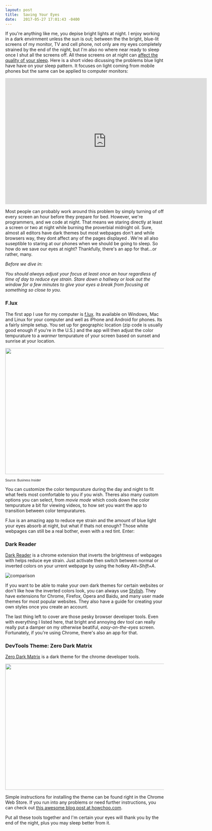 ```yaml
---
layout: post
title:  Saving Your Eyes
date:   2017-05-27 17:01:43 -0400
---
```



If you're anything like me, you depise bright lights at night.  I enjoy working in a dark envirnment unless the sun is out; between the the bright, blue-lit screens of my monitor, TV and cell phone, not only are my eyes completely strained by the end of the night, but I'm also no where near ready to sleep once I shut all the screens off.  All these screens on at night can [affect the quality of your sleep](http://www.health.harvard.edu/staying-healthy/blue-light-has-a-dark-side).  Here is a short video dicussing the problems blue light have have on your sleep pattern.  It focuses on light coming from mobile phones but the same can be applied to computer monitors:

<iframe width="640" height="400" src="https://www.youtube.com/embed/_1V0rDSTC9I" frameborder="0" allowfullscreen></iframe>

Most people can probably work around this problem by simply turning of off every screen an hour before they prepare for bed.  However, we're programmers, and we code at night.  That means we staring directly at least a screen or two at night while burning the proverbial midnight oil.  Sure, almost all editors have dark themes but most webpages don't and while browsers way, they dont affect any of the pages displayed .  We're all also suseptible to staring at our phones when we should be going to sleep.  So how do we save our eyes at night?  Thankfully, there's an app for that...or rather, many.

_Before we dive in:_ 

_You should always adjust your focus at least once an hour regardless of time of day to reduce eye strain. Stare down a hallway or look out the window for a few minutes to give your eyes a break from focusing at something so close to you._

### F.lux

The first app I use for my computer is [f.lux](https://justgetflux.com/).  Its available on Windows, Mac and Linux for your computer and well as iPhone and Android for phones.  Its a fairly simple setup.  You set up for geographic location (zip code is usually good enough if you're in the U.S.) and the app will then adjust the color tempurature to a _warmer_ tempurature of your screen based on sunset and sunrise at your location.

<img src="https://static4.businessinsider.com/image/5630c4d9dd089559228b45c6-1200-600/flux-side-by-side.jpg" height="400" width="640">

<sub><sup>Source: Business Insider</sup></sub>

You can customize the color tempurature during the day and night to fit what feels most comfortable to you if you wish.  Theres also many custom options you can select, from _movie mode_ which cools down the color tempurature a bit for viewing videos, to how set you want the app to transition between color tempuratures.

F.lux is an amazing app to reduce eye strain and the amount of blue light your eyes absorb at night, but what if thats not enough?  Those white webpages can still be a real bother, even with a red tint. Enter:

### Dark Reader

[Dark Reader](https://chrome.google.com/webstore/detail/dark-reader/eimadpbcbfnmbkopoojfekhnkhdbieeh) is a chrome extension that inverts the brightness of webpages with helps reduce eye strain.  Just activate then switch between normal or inverted colors on your urrent webpage by using the hotkey _Alt+Shift+A_.

![comparison](https://raw.githubusercontent.com/alexanderby/darkreader/master/promo/screenshots/screenshot_filter.png)

If you want to be able to make your own dark themes for certain websites or don't like how the inverted colors look, you can always use [Stylish](https://userstyles.org/).  They have extensions for Chrome, Firefox, Opera and Baidu, and many user made themes for most popular websites.  They also have a guide for creating your own styles once you create an account.

The last thing left to cover are those pesky browser developer tools.  Even with everything I listed here, that bright and annoying dev tool can really really put a damper on my otherwise beatiful, _easy-on-the-eyes_ screen.  Fortunately, if you're using Chrome, there's also an app for that.

### DevTools Theme: Zero Dark Matrix

[Zero Dark Matrix](https://chrome.google.com/webstore/detail/devtools-theme-zero-dark/bomhdjeadceaggdgfoefmpeafkjhegbo) is a dark theme for the chrome developer tools.

<img src="https://lh3.googleusercontent.com/pQA3LW_Y96N2Kxrycs1d0SDI6eZ788OSV4v9cH4fQJlr0wQlNLfut-ANt0UEPw_IjKZTaR4Pp1M=s640-h400-e365-rw" height="400" width="640">

Simple instructions for installing the theme can be found right in the Chrome Web Store.  If you run into any problems or need further instructions, you can check out [this awesome blog post at howchoo.com](https://howchoo.com/g/mtu3mwu5mdg/tell-chrome-developer-tools-to-use-a-dark-theme).

Put all these tools together and I'm certain your eyes will thank you by the end of the night, plus you may sleep better from it.



